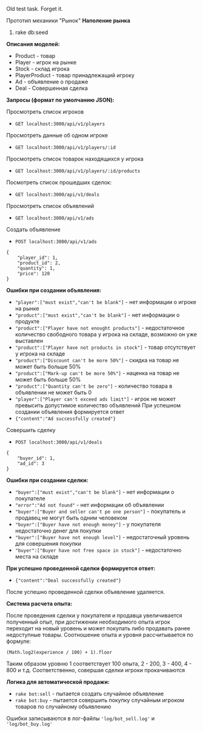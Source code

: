 Old test task. Forget it.

Прототип механики "Рынок"
**Наполение рынка**

1. rake db:seed

**Описания моделей:**

- Product - товар
- Player - игрок на рынке
- Stock - склад игрока
- PlayerProduct - товар принадлежащий игроку
- Ad - объявление о продаже
- Deal - Совершенная сделка

**Запросы (формат по умолчанию JSON):**

Просмотреть список игроков
- `GET localhost:3000/api/v1/players`

Просмотреть данные об одном игроке
- `GET localhost:3000/api/v1/players/:id`

Просмотреть список товарок находящихся у игрока
- `GET localhost:3000/api/v1/players/:id/products`

Посмотреть список прошедших сделок:
- `GET localhost:3000/api/v1/deals`

Просмотреть список объявлений
- `GET localhost:3000/api/v1/ads`

Создать объявление

- `POST localhost:3000/api/v1/ads`
```
{
	"player_id": 1, 
	"product_id": 2, 
	"quantity": 1, 
	"price": 120
}
```
**Ошибки при создании объявления:**
- `"player":["must exist","can't be blank"]` - нет информации о игроке на рынке
- `"product":["must exist","can't be blank"]`  - нет информации о продукте
- `"product":["Player have not enought products"]` - недостаточное количество свободного товара у игрока на складе, возможно он уже выставлен
- `"product":["Player have not products in stock"]` - товар отсутствует у игрока на складе
- `"product":["Discount can't be more 50%"]` - скидка на товар не может быть больше 50%
- `"product":["Mark-up can't be more 50%"]` - наценка на товар не может быть больше 50%
- `"product":["Quantity can't be zero"]` - количество товара в объявлении не может быть 0
- `"player":["Player can't exceed ads limit"]` - игрок не может превысить допустимое количество объявлений
При успешном создании объявления формируется ответ 
- `{"content":"Ad successfully created"}`

Совершить сделку 
- `POST localhost:3000/api/v1/deals`
```
{
	"buyer_id": 1,
	"ad_id": 3
}
```
**Ошибки при создании сделки:**
- `"buyer":["must exist","can't be blank"]` - нет информации о покупателе
- `"error":"Ad not found"` - нет информации об объявлении
- `"buyer":["Buyer and seller can't pe one person"]` - покупатель и продавец не могут быть одним человеком
- `"buyer":["Buyer have not enough money"]` - у покупателя недостаточно денег для покупки
- `"buyer":["Buyer have not enough level"]` - недостаточный уровень для совершения покупки
- `"buyer":["Buyer have not free space in stock"]` - недостаточно места на складе

**При успешно проведенной сделки формируется ответ:**
- `{"content":"Deal successfully created"}`

После успешно проведенной сделки объявление удаляется. 

**Система расчета опыта:**

После проведения сделки у покупателя и продавца увеличивается полученный опыт, при достижении необходимого опыта игрок переходит на новый уровень и может покупать либо продавать ранее недоступные товары. Соотношение опыта и уровня рассчитывается по формуле:

`(Math.log2(experience / 100) + 1).floor`

Таким образом уровню 1 соответствует 100 опыта, 2 - 200, 3 - 400, 4 - 800 и т.д. Соответственно, совершая сделки игроки прокачиваются

**Логика для автоматической продажи:**
- `rake bot:sell` - пытается создать случайное объявление
- `rake bot:buy` - пытается совершить покупку случайным игроком товаров по случайному объявлению

Ошибки записываются в лог-файлы `'log/bot_sell.log'` и `'log/bot_buy.log'`




